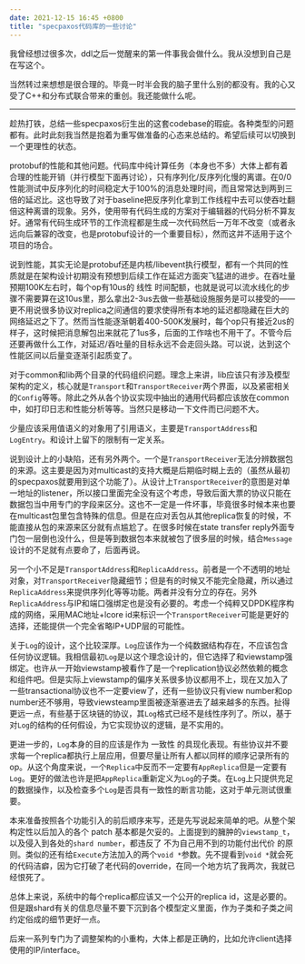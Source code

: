 ```yaml
---
date: 2021-12-15 16:45 +0800
title: "specpaxos代码库的一些讨论"
---
```

<!-- more -->

我曾经想过很多次，ddl之后一觉醒来的第一件事我会做什么。我从没想到自己是在写这个。

当然转过来想想是很合理的。毕竟一时半会我的脑子里什么别的都没有。我的心又受了C++和分布式联合带来的重创。我还能做什么呢。

----

趁热打铁，总结一些specpaxos衍生出的这套codebase的瑕疵。各种类型的问题都有。此时此刻我当然是抱着为重写做准备的心态来总结的。希望后续可以切换到一个更理性的状态。

protobuf的性能和其他问题。代码库中纯计算任务（本身也不多）大体上都有着合理的性能开销（并行模型下面再讨论），只有序列化/反序列化慢的离谱。在0/0性能测试中反序列化的时间稳定大于100%的消息处理时间，而且常常达到两到三倍的延迟比。这也导致了对于baseline把反序列化拿到工作线程中去可以使吞吐翻倍这种离谱的现象。另外，使用带有代码生成的方案对于编辑器的代码分析不算友好。通常有代码生成环节的工作流程都是生成一次代码然后一万年不改变（或者永远向后兼容的改变，也是protobuf设计的一个重要目标），然而这并不适用于这个项目的场合。

说到性能，其实无论是protobuf还是内核/libevent执行模型，都有一个共同的性质就是在架构设计初期没有预想到后续工作在延迟方面突飞猛进的进步。在吞吐量预期100K左右时，每个op有10us的 线性 时间配额，也就是说可以流水线化的步骤不需要算在这10us里，那么拿出2-3us去做一些基础设施服务是可以接受的——更不用说很多协议对replica之间通信的要求使得所有本地的延迟都隐藏在巨大的网络延迟之下了。然而当性能逐渐朝着400-500K发展时，每个op只有接近2us的样子，这时候把消息解包出来就花了1us多，后面的工作啥也不用干了。不管今后还要再做什么工作，对延迟/吞吐量的目标永远不会走回头路。可以说，达到这个性能区间以后量变逐渐引起质变了。

对于common和lib两个目录的代码组织问题。理念上来讲，lib应该只有涉及模型架构的定义，核心就是`Transport`和`TransportReceiver`两个界面，以及紧密相关的`Config`等等。除此之外从各个协议实现中抽出的通用代码都应该放在common中，如打印日志和性能分析等等。当然只是移动一下文件而已问题不大。

少量应该采用值语义的对象用了引用语义，主要是`TransportAddress`和`LogEntry`。和设计上留下的限制有一定关系。

说到设计上的小缺陷，还有另外两个。一个是`TransportReceiver`无法分辨数据包的来源。这主要是因为对multicast的支持大概是后期临时糊上去的（虽然从最初的specpaxos就要用到这个功能了）。从设计上`TransportReceiver`的意图是对单一地址的listener，所以接口里面完全没有这个考虑，导致后面大票的协议只能在数据包当中用专门的字段来区分。这也不一定是一件坏事，毕竟很多时候本来也要在multicast包里包含特殊的信息。但是在应对丢包从其他replica恢复的时候，不能直接从包的来源来区分就有点尴尬了。在很多时候在state transfer reply外面专门包一层倒也没什么，但是等到数据包本来就被包了很多层的时候，结合`Message`设计的不足就有点要命了，后面再说。

另一个小不足是`TransportAddress`和`ReplicaAddress`。前者是一个不透明的地址对象，对`TransportReceiver`隐藏细节；但是有的时候又不能完全隐藏，所以通过`ReplicaAddress`来提供序列化等等功能。两者并没有分立的存在。另外`ReplicaAddress`与IP和端口强绑定也是没有必要的。考虑一个纯粹又DPDK程序构成的网络，采用MAC地址+lcore id来标识一个`TransportReceiver`可能是更好的选择，还能提供一个完全省略IP+UDP层的可能性。

关于`Log`的设计，这个比较深厚。`Log`应该作为一个纯数据结构存在，不应该包含任何协议逻辑。我相信最初`Log`是以这个理念设计的，但它选择了和viewstamp强绑定。也许从一开始viewstamp被看作了是一个replication协议必然依赖的概念和组件吧。但是实际上viewstamp的偏序关系很多协议都用不上，现在又加入了一些transactional协议也不一定要view了，还有一些协议只有view number和op number还不够用，导致viewsteamp里面被逐渐塞进去了越来越多的东西。扯得更远一点，有些基于区块链的协议，其`Log`格式已经不是线性序列了。所以，基于对`Log`的结构的任何假设，为它实现协议的逻辑，是不实用的。

更进一步的，`Log`本身的目的应该是作为 一致性 的具现化表现。有些协议并不要求每一个replica都执行上层应用，但要尽量让所有人都以同样的顺序记录所有的op。从这个角度来说，一个`Replica`中反而不一定要有`AppReplica`但是一定要有`Log`。更好的做法也许是把`AppReplica`重新定义为`Log`的子类。在`Log`上只提供充足的数据操作，以及检查多个`Log`是否具有一致性的断言功能，这对于单元测试很重要。

本来准备按照各个功能引入的前后顺序来写，还是先写说起来简单的吧。从整个架构定性以后加入的各个 patch 基本都是欠妥的。上面提到的臃肿的`viewstamp_t`，以及侵入到各处的`shard number`，都违反了 不为自己用不到的功能付出代价 的原则。类似的还有给`Execute`方法加入的两个`void *`参数。先不提看到`void *`就会死的代码洁癖，因为它打破了老代码的override，在同一个地方坑了我两次，我就已经恨死了。

总体上来说，系统中的每个replica都应该又一个公开的replica id，这是必要的。但是跟shard有关的信息尽量不要下沉到各个模型定义里面，作为子类和子类之间约定俗成的细节更好一点。

后来一系列专门为了调整架构的小重构，大体上都是正确的，比如允许client选择使用的IP/interface。
